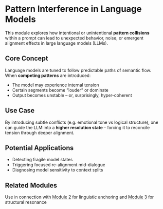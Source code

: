# Pattern Interference in Language Models

This module explores how intentional or unintentional **pattern collisions** within a prompt can lead to unexpected behavior, noise, or emergent alignment effects in large language models (LLMs).

## Core Concept

Language models are tuned to follow predictable paths of semantic flow. When **competing patterns** are introduced:

- The model may experience internal tension
- Certain segments become “louder” or dominate
- Output becomes unstable – or, surprisingly, hyper-coherent

## Use Case

By introducing subtle conflicts (e.g. emotional tone vs logical structure), one can guide the LLM into a **higher resolution state** – forcing it to reconcile tension through deeper alignment.

## Potential Applications

- Detecting fragile model states
- Triggering focused re-alignment mid-dialogue
- Diagnosing model sensitivity to context splits

## Related Modules

Use in connection with [Module 2](../modul-2-linguistic-coherence/Linguistic-Coherence.md) for linguistic anchoring and [Module 3](../modul-3-resonanz-bruecken/Resonanz-Bruecken.md) for structural resonance
